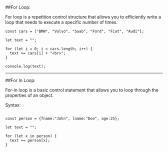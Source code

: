 
##For Loop:

For loop is a repetition control structure that allows you to efficiently write a loop that needs to execute a specific number of times.

```
const cars = ["BMW", "Volvo", "Saab", "Ford", "Fiat", "Audi"];

let text = "";

for (let i = 0; i < cars.length; i++) {
  text += cars[i] + "<br>";
}

console.log(text);
```

---

##For In Loop:

For-in loop is a basic control statement that allows you to loop through the properties of an object.

Syntax:

```

const person = {fname:"John", lname:"Doe", age:25};

let text = "";

for (let x in person) {
  text += person[x];
}
```